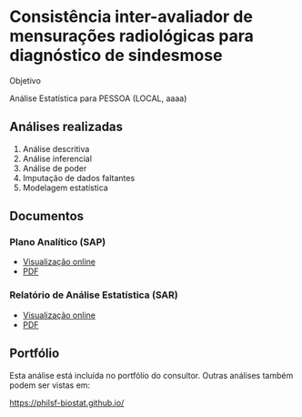 # Consistência inter-avaliador de mensurações radiológicas para diagnóstico de sindesmose

Objetivo

Análise Estatística para PESSOA (LOCAL, aaaa)

## Análises realizadas

1. Análise descritiva
1. Análise inferencial
1. Análise de poder
1. Imputação de dados faltantes
1. Modelagem estatística

## Documentos

### Plano Analítico (SAP)

<!-- - [Visualização online][sapviz-v02] -->
<!-- - [PDF][sappdf-v02] -->

- [Visualização online][sapviz-v01]
- [PDF][sappdf-v01]

### Relatório de Análise Estatística (SAR)

<!-- - [Visualização online][reportviz-v02] -->
<!-- - [PDF][pdf-v02] -->

- [Visualização online][reportviz-v01]
- [PDF][pdf-v01]

<!-- ## Análises associadas -->

<!-- Esta análise é parte de um projeto maior e é suportada por outras análises, disponíveis abaixo. -->

<!-- **[assoc_title]** -->

<!-- <[assoc_link]> -->

## Portfólio

Esta análise está incluída no portfólio do consultor.
Outras análises também podem ser vistas em:

<https://philsf-biostat.github.io/>

<!-- --- -->

[sapviz-v01]: report/SAP-2022-012-IC-v01.md
[sapviz-v02]: report/SAP-2022-012-IC-v02.md
[sappdf-v01]: https://docs.google.com/viewer?url=https://github.com/philsf-biostat/SAR-2022-012-IC/raw/main/report/SAP-2022-012-IC-v01.pdf
[sappdf-v02]: https://docs.google.com/viewer?url=https://github.com/philsf-biostat/SAR-2022-012-IC/raw/main/report/SAP-2022-012-IC-v02.pdf

[reportviz-v01]: report/SAR-2022-012-IC-v01.md
[reportviz-v02]: report/SAR-2022-012-IC-v02.md
[pdf-v01]: https://docs.google.com/viewer?url=https://github.com/philsf-biostat/SAR-2022-012-IC/raw/main/report/SAR-2022-012-IC-v01.pdf
[pdf-v02]: https://docs.google.com/viewer?url=https://github.com/philsf-biostat/SAR-2022-012-IC/raw/main/report/SAR-2022-012-IC-v02.pdf
[docx-v01]: https://docs.google.com/viewer?url=https://github.com/philsf-biostat/SAR-2022-012-IC/raw/main/report/SAR-2022-012-IC-v01.docx
[docx-v02]: https://docs.google.com/viewer?url=https://github.com/philsf-biostat/SAR-2022-012-IC/raw/main/report/SAR-2022-012-IC-v02.docx
